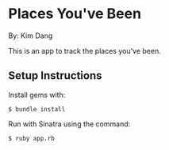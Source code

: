 # Places You've Been
By: Kim Dang

This is an app to track the places you've been.

Setup Instructions
----

Install gems with:
```
$ bundle install
```
Run with Sinatra using the command:
```
$ ruby app.rb
```
